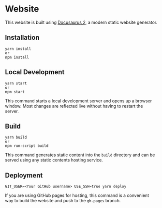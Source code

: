 # Website

This website is built using [Docusaurus 2](https://docusaurus.io/), a modern static website generator.

## Installation

```console
yarn install
or
npm install
```

## Local Development

```console
yarn start
or
npm start
```

This command starts a local development server and opens up a browser window. Most changes are reflected live without having to restart the server.

## Build

```console
yarn build
or
npm run-script build
```

This command generates static content into the `build` directory and can be served using any static contents hosting service.

## Deployment

```console
GIT_USER=<Your GitHub username> USE_SSH=true yarn deploy
```

If you are using GitHub pages for hosting, this command is a convenient way to build the website and push to the `gh-pages` branch.
